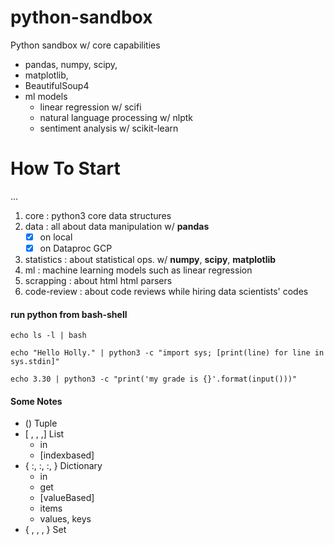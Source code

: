 # python-sandbox
Python sandbox w/ core capabilities 
* pandas, numpy, scipy, 
* matplotlib, 
* BeautifulSoup4
* ml models
   * linear regression w/ scifi
   * natural language processing w/ nlptk
   * sentiment analysis w/ scikit-learn
   

# How To Start
...

1. core : python3 core data structures
2. data : all about data manipulation w/ **pandas** 
   - [x] on local
   - [x] on Dataproc GCP
3. statistics : about statistical ops. w/ **numpy**, **scipy**, **matplotlib**
4. ml : machine learning models such as linear regression
5. scrapping : about html html parsers
5. code-review : about code reviews while hiring data scientists' codes 

#### run python from bash-shell

 `echo ls -l | bash`

 `echo "Hello Holly." | python3 -c "import sys; [print(line) for line in sys.stdin]"`

 `echo 3.30 | python3 -c "print('my grade is {}'.format(input()))"`

#### Some Notes

* ()                Tuple 
* [ , , ,]          List
  * in
  * [indexbased]
* { :, :, :, }      Dictionary
  * in
  * get
  * [valueBased]
  * items
  * values, keys
* { , , , }         Set